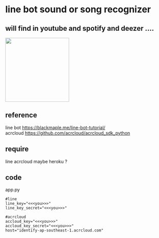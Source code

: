 # line bot sound or song recognizer



## will find in  youtube and spotify and deezer ....
<img src="https://i.imgur.com/iNRkyYY.jpg" width="200"/> 



## reference
line bot  https://blackmaple.me/line-bot-tutorial/<br>
acrcloud  https://github.com/acrcloud/acrcloud_sdk_python
## require
line 
acrcloud
maybe heroku ?
## code 

app.py
```python=
#line
line_key="<<<you>>>"
line_key_secret="<<<you>>>"

#acrcloud
accloud_key="<<<you>>>"
accloud_key_secret="<<<you>>>"
host="identify-ap-southeast-1.acrcloud.com"
```

